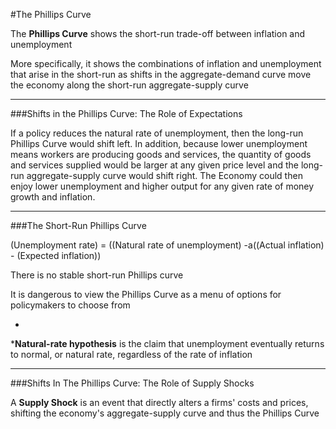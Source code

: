 #The Phillips Curve

The **Phillips Curve** shows the short-run trade-off between inflation and unemployment

More specifically, it shows the combinations of inflation and unemployment that arise in the short-run as shifts in the aggregate-demand curve move the economy along the short-run aggregate-supply curve

***

###Shifts in the Phillips Curve: The Role of Expectations

If a policy reduces the natural rate of unemployment, then the long-run Phillips Curve would shift left. In addition, because lower unemployment means workers are producing goods and services, the quantity of goods and services supplied would be larger at any given price level and the long-run aggregate-supply curve would shift right. The Economy could then enjoy lower unemployment and higher output for any given rate of money growth and inflation.

***

###The Short-Run Phillips Curve

(Unemployment rate) = ((Natural rate of unemployment) -a((Actual inflation) - (Expected inflation))

There is no stable short-run Phillips curve

It is dangerous to view the Phillips Curve as a menu of options for policymakers to choose from

-

***Natural-rate hypothesis** is the claim that unemployment eventually returns to normal, or natural rate, regardless of the rate of inflation

***

###Shifts In The Phillips Curve: The Role of Supply Shocks

A **Supply Shock** is an event that directly alters a firms' costs and prices, shifting the economy's aggregate-supply curve and thus the Phillips Curve
